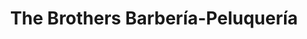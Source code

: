 ---
title: "The Brothers Barbería-Peluquería"
url: /sevilla/the-brothers-barberia-peluqueria/
shop: peluquería
---